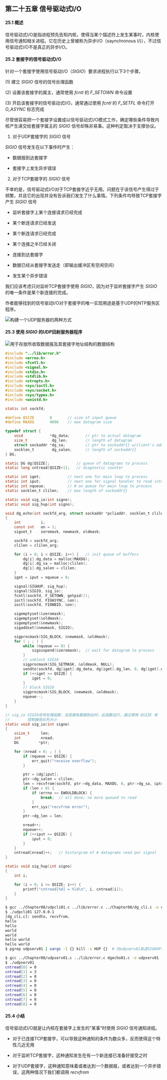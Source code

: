## 第二十五章 信号驱动式I/O

#### 25.1 概述

信号驱动式I/O是指进程预先告知内核，使得当某个描述符上发生某事时，内核使用信号通知相关进程。它在历史上曾被称为异步I/O（saynchronous I/)），不过信号驱动式I/O不是真正的异步I/O。

#### 25.2 套接字的信号驱动式I/O

针对一个套接字使用信号驱动I/O（*SIGIO*）要求进程执行以下3个步骤。

(1) 建立 *SIGIO* 信号的信号处理函数

(2) 设置该套接字的属主，通常使用 *fcntl* 的 *F_SETOWN* 命令设置

(3) 开启该套接字的信号驱动式I/O，通常通过使用 *fcntl* 的 *F_SETFL* 命令打开 *O_ASYNC* 标志完成

尽管很容易把一个套接字设置成以信号驱动式I/O模式工作，确定哪些条件导致内核产生递交给套接字属主的 *SIGIO* 信号却殊非易事。这种判定取决于支撑协议。

1) 对于UDP套接字的 *SIGIO* 信号

*SIGIO* 信号发生在以下事件时产生：

- 数据报到达套接字

- 套接字上发生异步错误

2) 对于TCP套接字的 *SIGIO* 信号

不幸的是，信号驱动式I/O对于TCP套接字近乎无用。问题在于该信号产生得过于频繁，并且它的出现并没有告诉我们发生了什么事情。下列条件均导致TCP套接字产生 *SIGIO* 信号

- 监听套接字上某个连接请求已经完成

- 某个断连请求已经发送

- 某个断连请求已经完成

- 某个连接之半已经关闭

- 连接到达套接字

- 数据已经从套接字发送走（即输出缓冲区有空闲空间）

- 发生某个异步错误

我们应该考虑只对监听TCP套接字使用 *SIGIO*，因为对于监听套接字产生 *SIGIO* 的唯一条件是某个新连接的完成。

作者能够找到的信号驱动I/O对于套接字的唯一实现用途是基于UDP的NTP服务区程序。

![构建一个UDP服务器的两种方式](figure/25-1.png)

#### 25.3 使用 *SIGIO* 的UDP回射服务器程序

![用于存放所收取数据报及其套接字地址结构的数据结构](figure/25-3.png)

```c
#include "../lib/error.h"
#include <errno.h>
#include <fcntl.h>
#include <signal.h>
#include <stdio.h>
#include <stdlib.h>
#include <stropts.h>
#include <sys/ioctl.h>
#include <sys/socket.h>
#include <sys/types.h>
#include <unistd.h>

static int sockfd;

#define QSIZE       8       // size of input queue
#define MAXDG       4096    // max datagram size

typedef struct {
    void            *dg_data;       // ptr to actual datagram
    size_t           dg_len;        // length of datagram
    struct sockaddr *dg_sa;         // ptr to sockaddr{} w/client's address
    socklen_t        dg_salen;      // length of sockaddr{}
} DG;

static DG dg[QSIZE];            // queue of datagrams to process
static long cntread[QSIZE+1];   // diagnostic counter

static int iget;            // next one for main loop to process
static int iput;            // next one for signal handler to read into
static int nqueue;          // # on queue for main loop to process
static socklen_t clilen;    // max length of sockaddr{}

static void sig_io(int signo);
static void sig_hup(int signo);

void dg_echo(int sockfd_arg, struct sockaddr *pcliaddr, socklen_t clilen_arg)
{
    int         i;
    const int   on = 1;
    sigset_t    zeromask, newmask, oldmask;

    sockfd = sockfd_arg;
    clilen = clilen_arg;

    for (i = 0; i < QSIZE; i++) {   // init queue of buffers
        dg[i].dg_data = malloc(MAXDG);
        dg[i].dg_sa = malloc(clilen);
        dg[i].dg_salen = clilen;
    }
    iget = iput = nqueue = 0;

    signal(SIGHUP, sig_hup);
    signal(SIGIO, sig_io);
    fcntl(sockfd, F_SETOWN, getpid());
    ioctl(sockfd, FIOASYNC, &on);
    ioctl(sockfd, FIONBIO, &on);

    sigemptyset(&zeromask);
    sigemptyset(&oldmask);
    sigemptyset(&newmask);
    sigaddset(&newmask, SIGIO);

    sigprocmask(SIG_BLOCK, &newmask, &oldmask);
    for ( ; ; ) {
        while (nqueue == 0) {
            sigsuspend(&zeromask);  // wait for datagram to process
        }
        // unblock SIGIO
        sigprocmask(SIG_SETMASK, &oldmask, NULL);
        sendto(sockfd, dg[iget].dg_data, dg[iget].dg_len, 0, dg[iget].dg_sa, dg[iget].dg_salen);
        if (++iget >= QSIZE) {
            iget = 0;
        }
        // block SIGIO
        sigprocmask(SIG_BLOCK, &newmask, &oldmask);
        nqueue--;
    }
}

// sig_io SIGIO信号处理函数，当连接有数据到达时，此函数运行，通过使用 QSIZE 来
//        控制接收队列大小
static void sig_io(int signo)
{
    ssize_t     len;
    int         nread;
    DG         *ptr;

    for (nread = 0; ; ) {
        if (nqueue >= QSIZE) {
            err_quit("receive overflow");
        }

        ptr = &dg[iput];
        ptr->dg_salen = clilen;
        len = recvfrom(sockfd, ptr->dg_data, MAXDG, 0, ptr->dg_sa, &ptr->dg_salen);
        if (len < 0) {
            if (errno == EWOULDBLOCK) {
                break;  // all done; no more queued to read
            }
            err_sys("recvfrom error");
        }
        ptr->dg_len = len;

        nread++;
        nqueue++;
        if (++iput >= QSIZE) {
            iput = 0;
        }
    }
    cntread[nread]++;   // historgram of # datagrams read per signal
}

static void sig_hup(int signo)
{
    int i;

    for (i = 0; i <= QSIZE; i++) {
        printf("cntread[%d] = %ld\n", i, cntread[i]);
    }
}
```

```sh
$ gcc ../Chapter08/udpcli01.c ../lib/error.c ../Chapter08/dg_cli.c -o udpcli01
$ ./udpcli01 127.0.0.1
[dg_cli.c]: sendto, recvfrom.
hello
hello
world
world
hello world
hello world
$ pgrep udpserv01 | xargs -I {} kill -s HUP {}  # 向udpserv01发送SIGHUP信号

$ gcc ../Chapter08/udpserv01.c ../lib/error.c dgecho01.c -o udpserv01
$ ./udpserv01
cntread[0] = 0
cntread[1] = 3
cntread[2] = 0
cntread[3] = 0
cntread[4] = 0
cntread[5] = 0
cntread[6] = 0
cntread[7] = 0
cntread[8] = 0
```

#### 25.4 小结

信号驱动式I/O就是让内核在套接字上发生的”某事“时使用 *SIGIO* 信号通知进程。

- 对于已连接TCP套接字，可以导致这种通知的条件为数众多，反而使得这个特性几近无用

- 对于监听TCP套接字，这种通知发生在有一个新连接已准备好接受之时

- 对于UDP套接字，这种通知意味着或者达到一个数据报，或者达到一个异步错误，这两种情况下我们都调用 *recvfrom*
